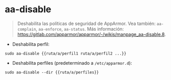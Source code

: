 # aa-disable

> Deshabilita las políticas de seguridad de AppArmor.
> Vea también: `aa-complain`, `aa-enforce`, `aa-status`.
> Más información: <https://gitlab.com/apparmor/apparmor/-/wikis/manpage_aa-disable.8>.

- Deshabilita perfil:

`sudo aa-disable {{ruta/a/perfil1 ruta/a/perfil2 ...}}`

- Deshabilita perfiles (predeterminado a `/etc/apparmor.d`):

`sudo aa-disable --dir {{ruta/a/perfiles}}`
